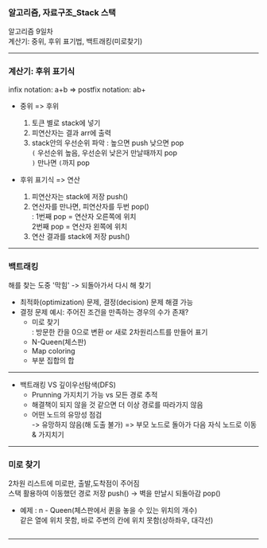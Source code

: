 ### 알고리즘, 자료구조_Stack 스택
알고리즘 9일차  
계산기: 중위, 후위 표기법, 백트래킹(미로찾기)  
***
### 계산기: 후위 표기식
infix notation: a+b => postfix notation: ab+  
- 중위 => 후위
  1. 토큰 별로 stack에 넣기
  2. 피연산자는 결과 arr에 출력
  3. stack안의 우선순위 파악 : 높으면 push 낮으면 pop   
    `(` 우선순위 높음, 우선순위 낮은거 만날때까지 pop  
    `)` 만나면 `(`까지 pop  

- 후위 표기식 => 연산
  1. 피연산자는 stack에 저장 push()
  2. 연산자를 만나면, 피연산자를 두번 pop()  
  : 1번째 pop = 연산자 오른쪽에 위치  
    2번째 pop = 연산자 왼쪽에 위치  
  3. 연산 결과를 stack에 저장 push()
---
### 백트래킹   
해를 찾는 도중 '막힘' -> 되돌아가서 다시 해 찾기  
- 최적화(optimization) 문제, 결정(decision) 문제 해결 가능
- 결정 문제 예시: 주어진 조건을 만족하는 경우의 수가 존재?
  - 미로 찾기  
    : 방문한 칸을 0으로 변환 or 새로 2차원리스트를 만들어 표기
  - N-Queen(체스판)
  - Map coloring
  - 부분 집합의 합
---  
- 백트래킹 VS 깊이우선탐색(DFS)
  - Prunning 가지치기 가능 vs 모든 경로 추적
  - 해결책이 되지 않을 것 같으면 더 이상 경로를 따라가지 않음
  - 어떤 노드의 유망성 점검  
  -> 유망하지 않음(해 도출 불가) => 부모 노드로 돌아가 다음 자식 노드로 이동 & 가지치기  

---
### 미로 찾기   
2차원 리스트에 미로판, 출발,도착점이 주어짐  
스택 활용하여 이동했던 경로 저장 push() -> 벽을 만날시 되돌아감 pop()

- 예제 : n - Queen(체스판에서 퀸을 놓을 수 있는 위치의 개수)  
  같은 열에 위치 못함, 바로 주변의 칸에 위치 못함(상하좌우, 대각선)
  ```python

  ```

***